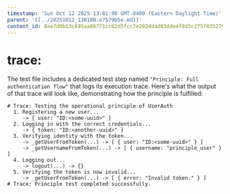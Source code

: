 ```yaml
---
timestamp: 'Sun Oct 12 2025 13:01:00 GMT-0400 (Eastern Daylight Time)'
parent: '[[../20251012_130100.e7579b5e.md]]'
content_id: 8ae7d0b13c695aa06771cc62d5fcc7e202ddad83dde4f8d5c275f035279fce5f
---
```


# trace:

The test file includes a dedicated test step named `"Principle: Full authentication flow"` that logs its execution trace. Here's what the output of that trace will look like, demonstrating how the principle is fulfilled:

```
# Trace: Testing the operational principle of UserAuth
  1. Registering a new user...
     -> { user: "ID:<some-uuid>" }
  2. Logging in with the correct credentials...
     -> { token: "ID:<another-uuid>" }
  3. Verifying identity with the token...
     -> _getUserFromToken(...) -> [ { user: "ID:<some-uuid>" } ]
     -> _getUsernameFromToken(...) -> [ { username: "principle_user" } ]
  4. Logging out...
     -> logout(...) -> {}
  5. Verifying the token is now invalid...
     -> _getUserFromToken(...) -> [ { error: "Invalid token." } ]
# Trace: Principle test completed successfully.
```

